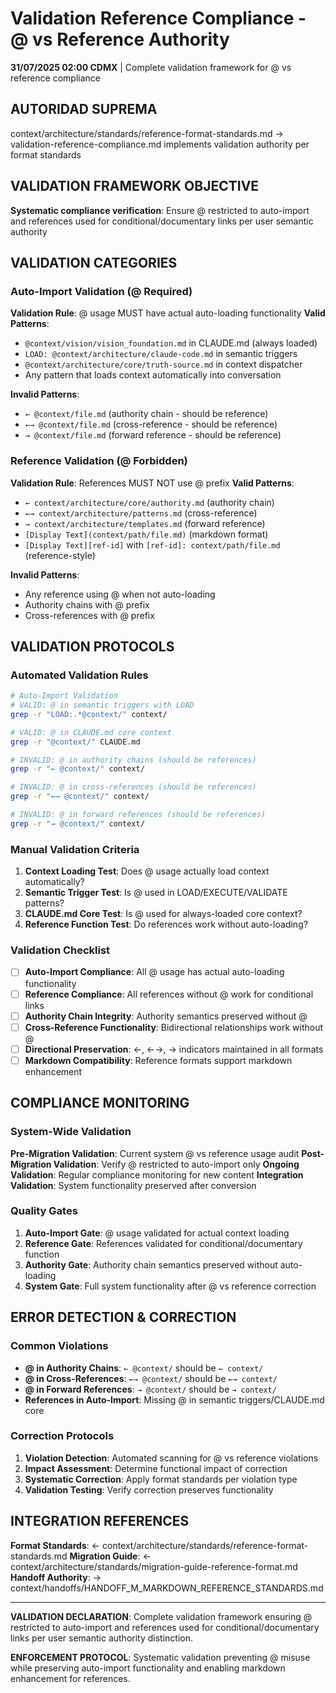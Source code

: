 # Validation Reference Compliance - @ vs Reference Authority

**31/07/2025 02:00 CDMX** | Complete validation framework for @ vs reference compliance

## AUTORIDAD SUPREMA
context/architecture/standards/reference-format-standards.md → validation-reference-compliance.md implements validation authority per format standards

## VALIDATION FRAMEWORK OBJECTIVE
**Systematic compliance verification**: Ensure @ restricted to auto-import and references used for conditional/documentary links per user semantic authority

## VALIDATION CATEGORIES

### **Auto-Import Validation (@ Required)**
**Validation Rule**: @ usage MUST have actual auto-loading functionality
**Valid Patterns**:
- `@context/vision/vision_foundation.md` in CLAUDE.md (always loaded)
- `LOAD: @context/architecture/claude-code.md` in semantic triggers
- `@context/architecture/core/truth-source.md` in context dispatcher
- Any pattern that loads context automatically into conversation

**Invalid Patterns**:
- `← @context/file.md` (authority chain - should be reference)
- `←→ @context/file.md` (cross-reference - should be reference)
- `→ @context/file.md` (forward reference - should be reference)

### **Reference Validation (@ Forbidden)**
**Validation Rule**: References MUST NOT use @ prefix
**Valid Patterns**:
- `← context/architecture/core/authority.md` (authority chain)
- `←→ context/architecture/patterns.md` (cross-reference)
- `→ context/architecture/templates.md` (forward reference)
- `[Display Text](context/path/file.md)` (markdown format)
- `[Display Text][ref-id]` with `[ref-id]: context/path/file.md` (reference-style)

**Invalid Patterns**:
- Any reference using @ when not auto-loading
- Authority chains with @ prefix
- Cross-references with @ prefix

## VALIDATION PROTOCOLS

### **Automated Validation Rules**
```bash
# Auto-Import Validation
# VALID: @ in semantic triggers with LOAD
grep -r "LOAD:.*@context/" context/

# VALID: @ in CLAUDE.md core context
grep -r "@context/" CLAUDE.md

# INVALID: @ in authority chains (should be references)
grep -r "← @context/" context/

# INVALID: @ in cross-references (should be references)  
grep -r "←→ @context/" context/

# INVALID: @ in forward references (should be references)
grep -r "→ @context/" context/
```

### **Manual Validation Criteria**
1. **Context Loading Test**: Does @ usage actually load context automatically?
2. **Semantic Trigger Test**: Is @ used in LOAD/EXECUTE/VALIDATE patterns?
3. **CLAUDE.md Core Test**: Is @ used for always-loaded core context?
4. **Reference Function Test**: Do references work without auto-loading?

### **Validation Checklist**
- [ ] **Auto-Import Compliance**: All @ usage has actual auto-loading functionality
- [ ] **Reference Compliance**: All references without @ work for conditional links
- [ ] **Authority Chain Integrity**: Authority semantics preserved without @
- [ ] **Cross-Reference Functionality**: Bidirectional relationships work without @
- [ ] **Directional Preservation**: ←, ←→, → indicators maintained in all formats
- [ ] **Markdown Compatibility**: Reference formats support markdown enhancement

## COMPLIANCE MONITORING

### **System-Wide Validation**
**Pre-Migration Validation**: Current system @ vs reference usage audit
**Post-Migration Validation**: Verify @ restricted to auto-import only
**Ongoing Validation**: Regular compliance monitoring for new content
**Integration Validation**: System functionality preserved after conversion

### **Quality Gates**
1. **Auto-Import Gate**: @ usage validated for actual context loading
2. **Reference Gate**: References validated for conditional/documentary function
3. **Authority Gate**: Authority chain semantics preserved without auto-loading
4. **System Gate**: Full system functionality after @ vs reference correction

## ERROR DETECTION & CORRECTION

### **Common Violations**
- **@ in Authority Chains**: `← @context/` should be `← context/`
- **@ in Cross-References**: `←→ @context/` should be `←→ context/`
- **@ in Forward References**: `→ @context/` should be `→ context/`
- **References in Auto-Import**: Missing @ in semantic triggers/CLAUDE.md core

### **Correction Protocols**
1. **Violation Detection**: Automated scanning for @ vs reference violations
2. **Impact Assessment**: Determine functional impact of correction
3. **Systematic Correction**: Apply format standards per violation type
4. **Validation Testing**: Verify correction preserves functionality

## INTEGRATION REFERENCES

**Format Standards**: ← context/architecture/standards/reference-format-standards.md
**Migration Guide**: ← context/architecture/standards/migration-guide-reference-format.md
**Handoff Authority**: → context/handoffs/HANDOFF_M_MARKDOWN_REFERENCE_STANDARDS.md

---

**VALIDATION DECLARATION**: Complete validation framework ensuring @ restricted to auto-import and references used for conditional/documentary links per user semantic authority distinction.

**ENFORCEMENT PROTOCOL**: Systematic validation preventing @ misuse while preserving auto-import functionality and enabling markdown enhancement for references.